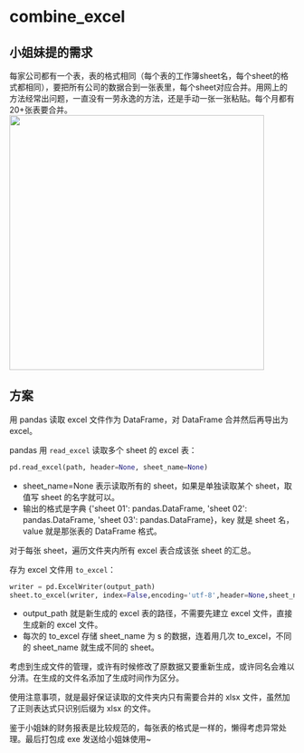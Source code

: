 # combine_excel

## 小姐妹提的需求
每家公司都有一个表，表的格式相同（每个表的工作簿sheet名，每个sheet的格式都相同），要把所有公司的数据合到一张表里，每个sheet对应合并。用网上的方法经常出问题，一直没有一劳永逸的方法，还是手动一张一张粘贴。每个月都有20+张表要合并。
<img src='https://pic.downk.cc/item/5ea43695c2a9a83be5ec5654.png' width=450>

## 方案
用 pandas 读取 excel 文件作为 DataFrame，对 DataFrame 合并然后再导出为 excel。

pandas 用 `read_excel` 读取多个 sheet 的 excel 表：
```python
pd.read_excel(path, header=None, sheet_name=None)
```
- sheet_name=None 表示读取所有的 sheet，如果是单独读取某个 sheet，取值写 sheet 的名字就可以。
- 输出的格式是字典 {'sheet 01': pandas.DataFrame, 'sheet 02': pandas.DataFrame, 'sheet 03': pandas.DataFrame}，key 就是 sheet 名，value 就是那张表的 DataFrame 格式。

对于每张 sheet，遍历文件夹内所有 excel 表合成该张 sheet 的汇总。

存为 excel 文件用 `to_excel`：
```python
writer = pd.ExcelWriter(output_path)
sheet.to_excel(writer, index=False,encoding='utf-8',header=None,sheet_name=s)
```
- output_path 就是新生成的 excel 表的路径，不需要先建立 excel 文件，直接生成新的 excel 文件。
- 每次的 to_excel 存储 sheet_name 为 s 的数据，连着用几次 to_excel，不同的 sheet_name 就生成不同的 sheet。

考虑到生成文件的管理，或许有时候修改了原数据又要重新生成，或许同名会难以分清。在生成的文件名添加了生成时间作为区分。

使用注意事项，就是最好保证读取的文件夹内只有需要合并的 xlsx 文件，虽然加了正则表达式只识别后缀为 xlsx 的文件。

鉴于小姐妹的财务报表是比较规范的，每张表的格式是一样的，懒得考虑异常处理。最后打包成 exe 发送给小姐妹使用~
